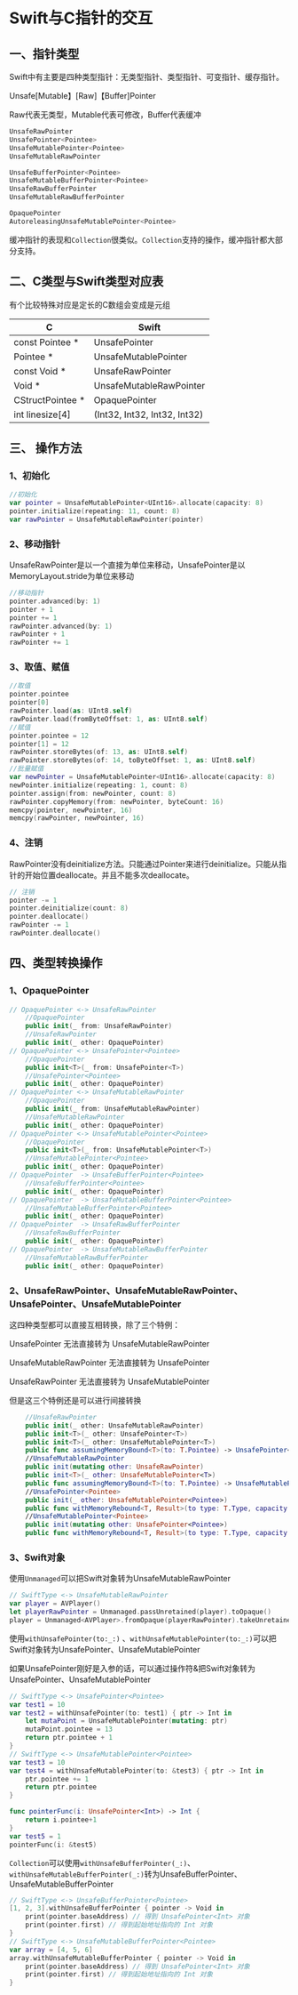# Swift与C指针的交互

## 一、指针类型

Swift中有主要是四种类型指针：无类型指针、类型指针、可变指针、缓存指针。

Unsafe[Mutable】[Raw]【Buffer]Pointer

Raw代表无类型，Mutable代表可修改，Buffer代表缓冲

```swift
UnsafeRawPointer
UnsafePointer<Pointee>
UnsafeMutablePointer<Pointee>
UnsafeMutableRawPointer

UnsafeBufferPointer<Pointee>
UnsafeMutableBufferPointer<Pointee>
UnsafeRawBufferPointer
UnsafeMutableRawBufferPointer

OpaquePointer
AutoreleasingUnsafeMutablePointer<Pointee>
```

缓冲指针的表现和`Collection`很类似。`Collection`支持的操作，缓冲指针都大部分支持。

##  二、C类型与Swift类型对应表

有个比较特殊对应是定长的C数组会变成是元组

| C                | Swift                         |
| ---------------- | ----------------------------- |
| const Pointee *  | UnsafePointer<Pointee>        |
| Pointee *        | UnsafeMutablePointer<Pointee> |
| const Void *     | UnsafeRawPointer              |
| Void *           | UnsafeMutableRawPointer       |
| CStructPointee * | OpaquePointer                 |
| int  linesize[4] | (Int32, Int32, Int32, Int32)  |

## 三、 操作方法

### 1、初始化

```swift
//初始化
var pointer = UnsafeMutablePointer<UInt16>.allocate(capacity: 8)
pointer.initialize(repeating: 11, count: 8)
var rawPointer = UnsafeMutableRawPointer(pointer)
```

### 2、移动指针

UnsafeRawPointer是以一个直接为单位来移动，UnsafePointer<Pointee>是以MemoryLayout<Pointee>.stride为单位来移动

```swift
//移动指针
pointer.advanced(by: 1)
pointer + 1
pointer += 1
rawPointer.advanced(by: 1)
rawPointer + 1
rawPointer += 1
```

### 3、取值、赋值

```swift
//取值
pointer.pointee
pointer[0]
rawPointer.load(as: UInt8.self)
rawPointer.load(fromByteOffset: 1, as: UInt8.self)
//赋值
pointer.pointee = 12
pointer[1] = 12
rawPointer.storeBytes(of: 13, as: UInt8.self)
rawPointer.storeBytes(of: 14, toByteOffset: 1, as: UInt8.self)
//批量赋值
var newPointer = UnsafeMutablePointer<UInt16>.allocate(capacity: 8)
newPointer.initialize(repeating: 1, count: 8)
pointer.assign(from: newPointer, count: 8)
rawPointer.copyMemory(from: newPointer, byteCount: 16)
memcpy(pointer, newPointer, 16)
memcpy(rawPointer, newPointer, 16)
```

### 4、注销

RawPointer没有deinitialize方法。只能通过Pointer来进行deinitialize。只能从指针的开始位置deallocate。并且不能多次deallocate。

```swift
// 注销
pointer -= 1
pointer.deinitialize(count: 8)
pointer.deallocate()
rawPointer -= 1
rawPointer.deallocate()
```

## 四、类型转换操作

### 1、OpaquePointer

```swift
// OpaquePointer <-> UnsafeRawPointer
	//OpaquePointer
    public init(_ from: UnsafeRawPointer)
	//UnsafeRawPointer
    public init(_ other: OpaquePointer)
// OpaquePointer <-> UnsafePointer<Pointee>
	//OpaquePointer
    public init<T>(_ from: UnsafePointer<T>)
	//UnsafePointer<Pointee>
    public init(_ other: OpaquePointer)
// OpaquePointer <-> UnsafeMutableRawPointer
    //OpaquePointer
	public init(_ from: UnsafeMutableRawPointer)
	//UnsafeMutableRawPointer
    public init(_ other: OpaquePointer)
// OpaquePointer <-> UnsafeMutablePointer<Pointee>
    //OpaquePointer
	public init<T>(_ from: UnsafeMutablePointer<T>)
	//UnsafeMutablePointer<Pointee>
    public init(_ other: OpaquePointer)
// OpaquePointer  -> UnsafeBufferPointer<Pointee>
    //UnsafeBufferPointer<Pointee>
	public init(_ other: OpaquePointer)
// OpaquePointer  -> UnsafeMutableBufferPointer<Pointee>
    //UnsafeMutableBufferPointer<Pointee>
	public init(_ other: OpaquePointer)
// OpaquePointer  -> UnsafeRawBufferPointer
	//UnsafeRawBufferPointer    
	public init(_ other: OpaquePointer)
// OpaquePointer  -> UnsafeMutableRawBufferPointer
    //UnsafeMutableRawBufferPointer
	public init(_ other: OpaquePointer)
```

### 2、UnsafeRawPointer、UnsafeMutableRawPointer、UnsafePointer<Pointee>、UnsafeMutablePointer<Pointee> 

这四种类型都可以直接互相转换，除了三个特例：

UnsafePointer<Pointee> 无法直接转为 UnsafeMutableRawPointer

UnsafeMutableRawPointer 无法直接转为 UnsafePointer<Pointee>

UnsafeRawPointer 无法直接转为 UnsafeMutablePointer<Pointee>

但是这三个特例还是可以进行间接转换

```swift
	//UnsafeRawPointer
    public init(_ other: UnsafeMutableRawPointer)
  	public init<T>(_ other: UnsafePointer<T>)
    public init<T>(_ other: UnsafeMutablePointer<T>)
    public func assumingMemoryBound<T>(to: T.Pointee) -> UnsafePointer<T>
	//UnsafeMutableRawPointer
    public init(mutating other: UnsafeRawPointer)
    public init<T>(_ other: UnsafeMutablePointer<T>)
	public func assumingMemoryBound<T>(to: T.Pointee) -> UnsafeMutablePointer<T>
	//UnsafePointer<Pointee>
	public init(_ other: UnsafeMutablePointer<Pointee>)
	public func withMemoryRebound<T, Result>(to type: T.Type, capacity count: Int, _ body: (UnsafePointer<T>) throws -> Result) rethrows -> Result
	//UnsafeMutablePointer<Pointee>
    public init(mutating other: UnsafePointer<Pointee>)
    public func withMemoryRebound<T, Result>(to type: T.Type, capacity count: Int, _ body: (UnsafeMutablePointer<T>) throws -> Result) rethrows -> Result
```

### 3、Swift对象

使用`Unmanaged`可以把Swift对象转为UnsafeMutableRawPointer

```swift
// SwiftType <-> UnsafeMutableRawPointer
var player = AVPlayer()
let playerRawPointer = Unmanaged.passUnretained(player).toOpaque()
player = Unmanaged<AVPlayer>.fromOpaque(playerRawPointer).takeUnretainedValue()
```

使用`withUnsafePointer(to:_:)` 、`withUnsafeMutablePointer(to:_:)`可以把Swift对象转为UnsafePointer<Pointee>、UnsafeMutablePointer<Pointee>

如果UnsafePointer<Pointee>刚好是入参的话，可以通过操作符&把Swift对象转为UnsafePointer<Pointee>、UnsafeMutablePointer<Pointee>

```swift
// SwiftType <-> UnsafePointer<Pointee>
var test1 = 10
var test2 = withUnsafePointer(to: test1) { ptr -> Int in
	let mutaPoint = UnsafeMutablePointer(mutating: ptr)
    mutaPoint.pointee = 13
    return ptr.pointee + 1
}
// SwiftType <-> UnsafeMutablePointer<Pointee>
var test3 = 10
var test4 = withUnsafeMutablePointer(to: &test3) { ptr -> Int in
    ptr.pointee += 1
    return ptr.pointee
}

func pointerFunc(i: UnsafePointer<Int>) -> Int {
    return i.pointee+1
}
var test5 = 1
pointerFunc(i: &test5)
```

`Collection`可以使用`withUnsafeBufferPointer(_:)`、 `withUnsafeMutableBufferPointer(_:)`转为UnsafeBufferPointer<Pointee>、
UnsafeMutableBufferPointer<Pointee>

```swift
// SwiftType <-> UnsafeBufferPointer<Pointee>
[1, 2, 3].withUnsafeBufferPointer { pointer -> Void in
    print(pointer.baseAddress) // 得到 UnsafePointer<Int> 对象
    print(pointer.first) // 得到起始地址指向的 Int 对象
}
// SwiftType <-> UnsafeMutableBufferPointer<Pointee>
var array = [4, 5, 6]
array.withUnsafeMutableBufferPointer { pointer -> Void in
    print(pointer.baseAddress) // 得到 UnsafePointer<Int> 对象
    print(pointer.first) // 得到起始地址指向的 Int 对象
}
```

